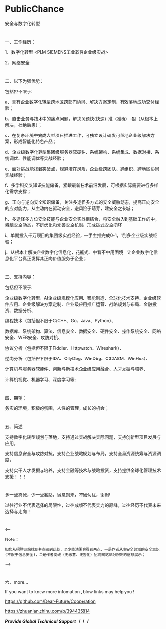 # PublicChance


安全与数字化转型


#
一、工作经历：

1、数字化转型 <PLM SIEMENS工业软件企业级实战>

2、网络安全


#
二、以下为强优势：

包括但不限于:

a、具有企业数字化转型跨地区跨部门协同、解决方案定制、有效落地成功交付经验；

b、直击业务与技术中的痛点问题，解决问题快(快速)-准（准确）-狠（从根本上解决，杜绝后患）；

c、在复杂环境中完成大型项目推进工作，可独立设计研发可落地企业级解决方案，形成智能化特色产品；

d、企业级数字化转型集团级服务器软硬件、系统架构、系统集成、数据对接、系统调优、性能调优等实战经验；

e、面对挑战能找到突破点，规避潜在风险，企业级跨团队、跨组织、跨地区协同实战经验；

f、多学科交叉知识技能储备，紧跟最新技术前沿发展，可根据实际需要进行多样化需求支撑；

g、正向与逆向安全知识储备，关注多途径多方式的安全威胁动态，提高正向安全的应对能力，从主动内在驱动安全，避风险于萌芽，建安全之长城；

h、多途径多方位安全技能与企业安全实战相结合，将安全融入到基础工作的中，紧跟安全动态，不断优化和完善安全机制，形成链式安全闭环；

i、单期投入千万项目的集团级实战经验，一手主推完成0-1，1到多企业级实战经验；

j、从根本上解决企业数字化信息化，花瓶式、中看不中用困境，让企业数字化信息化平台真正发挥其正向价值服务于企业；


#
三、支持内容：

包括但不限于:

企业级数字化转型、AI企业级规模化应用、智能制造、全球化技术支持、企业级软件应用、企业级解决方案定制、企业级应用推广运营、战略规划与布局、金融投资、数据分析、

编程技术（包括但不限于C/C++、Go、Java、Python）、

数据库、系统架构、算法、信息安全、数据安全、硬件安全、操作系统安全、网络安全、WEB安全、攻防对抗、

协议分析（包括但不限于Fiddler、Httpwatch、Wireshark）、

逆向分析（包括但不限于IDA、OllyDbg、WinDbg、C32ASM、WinHex）、

计算机与服务器软硬件、创新与新技术企业级应用融合、人才发掘与培养、

计算机视觉、机器学习、深度学习等;


#
四、期望：

务实的环境，积极的氛围，人性的管理，成长的机会；


#
五、简述

支持数字化转型规划与落地，支持通过实战解决实际问题，支持创新型项目发展与应用，

支持信息安全与攻防对抗，支持企业战略规划与布局，支持全局资源统筹与资源调度，

支持实干人才发掘与培养，支持金融等技术与战略投资，支持提供全球化管理技术支援！！！
#


多一些真诚，少一些套路，诚意则来，不诚勿扰，谢谢!

过往行业不代表选择的局限性，过往成绩不代表实力的巅峰，过往经历不代表未来选择与走向！

#
<--

Note：

    如您从招聘网站找到并查阅到此处，至少能清晰的看到两点，一是作者从事安全领域的安全意识(不限于信息安全)，二是作者突破（无恶意、无害化）招聘网站部分限制的信息展示；
    
-->

#
六、more... 

If you want to know more infomation , blow links may help you !


https://github.com/Dear-Future/Cooperation

https://zhuanlan.zhihu.com/p/394435814


***********************Provide Global Technical Support ！！！***********************
#
